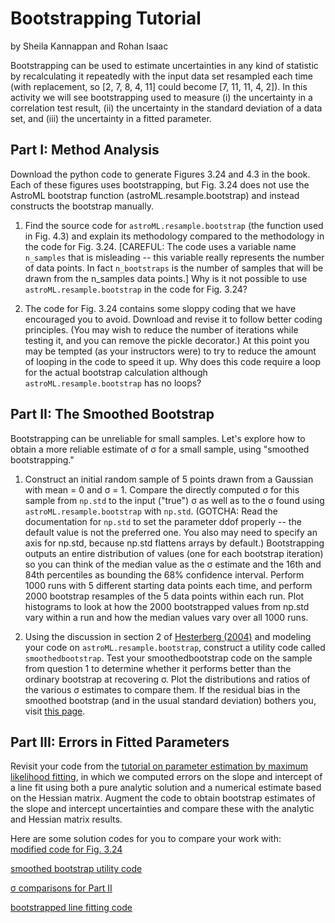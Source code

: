 # Bootstrapping Tutorial
by Sheila Kannappan and Rohan Isaac

Bootstrapping can be used to estimate uncertainties in any kind of statistic by recalculating it repeatedly with the input data set resampled each time (with replacement, so [2, 7, 8, 4, 11] could become [7, 11, 11, 4, 2]). In this activity we will see bootstrapping used to measure (i) the uncertainty in a correlation test result, (ii) the uncertainty in the standard deviation of a data set, and (iii) the uncertainty in a fitted parameter.

## Part I: Method Analysis

Download the python code to generate Figures 3.24 and 4.3 in the book. Each of these figures uses bootstrapping, but Fig. 3.24 does not use the AstroML bootstrap function (astroML.resample.bootstrap) and instead constructs the bootstrap manually.

1. Find the source code for `astroML.resample.bootstrap` (the function used in Fig. 4.3) and explain its methodology compared to the methodology in the code for Fig. 3.24. [CAREFUL: The code uses a variable name `n_samples` that is misleading -- this variable really represents the number of data points. In fact `n_bootstraps` is the number of samples that will be drawn from the n_samples data points.] Why is it not possible to use `astroML.resample.bootstrap` in the code for Fig. 3.24?

2. The code for Fig. 3.24 contains some sloppy coding that we have encouraged you to avoid. Download and revise it to follow better coding principles. (You may wish to reduce the number of iterations while testing it, and you can remove the pickle decorator.) At this point you may be tempted (as your instructors were) to try to reduce the amount of looping in the code to speed it up. Why does this code require a loop for the actual bootstrap calculation although `astroML.resample.bootstrap` has no loops?

## Part II: The Smoothed Bootstrap

Bootstrapping can be unreliable for small samples. Let's explore how to obtain a more reliable estimate of &sigma; for a small sample, using "smoothed bootstrapping."

1. Construct an initial random sample of 5 points drawn from a Gaussian with mean = 0 and &sigma; = 1. Compare the directly computed &sigma; for this sample from `np.std` to the input ("true") &sigma; as well as to the &sigma; found using `astroML.resample.bootstrap` with `np.std`. (GOTCHA: Read the documentation for `np.std` to set the parameter ddof properly -- the default value is not the preferred one. You also may need to specify an axis for np.std, because np.std flattens arrays by default.) Bootstrapping outputs an entire distribution of values (one for each bootstrap iteration) so you can think of the median value as the &sigma; estimate and the 16th and 84th percentiles as bounding the 68% confidence interval. Perform 1000 runs with 5 different starting data points each time, and perform 2000 bootstrap resamples of the 5 data points within each run. Plot histograms to look at how the 2000 bootstrapped values from np.std vary within a run and how the median values vary over all 1000 runs.

2. Using the discussion in section 2 of [Hesterberg (2004)](https://github.com/galastrostats/general/blob/master/JSM04-bootknife.pdf) and modeling your code on `astroML.resample.bootstrap`, construct a utility code called `smoothedbootstrap`. Test your smoothedbootstrap code on the sample from question 1 to determine whether it performs better than the ordinary bootstrap at recovering &sigma;. Plot the distributions and ratios of the various &sigma; estimates to compare them. If the residual bias in the smoothed bootstrap (and in the usual standard deviation) bothers you, visit [this page](https://en.wikipedia.org/wiki/Unbiased_estimation_of_standard_deviation).

## Part III: Errors in Fitted Parameters

Revisit your code from the [tutorial on parameter estimation by maximum likelihood fitting](https://github.com/capprogram/2017bootcamp-general/blob/master/frequentist_paramfitting_tutorial.md), in which we computed errors on the slope and intercept of a line fit using both a pure analytic solution and a numerical estimate based on the Hessian matrix. Augment the code to obtain bootstrap estimates of the slope and intercept uncertainties and compare these with the analytic and Hessian matrix results.


Here are some solution codes for you to compare your work with:    
[modified code for Fig. 3.24](https://github.com/capprogram/2017bootcamp-general/blob/master/fig3.24.mod.py)    

[smoothed bootstrap utility code](https://github.com/capprogram/2017bootcamp-general/blob/master/smoothedbootstrap.py)    

[&sigma; comparisons for Part II](https://github.com/capprogram/2017bootcamp-general/blob/master/sigmatests.py)    

[bootstrapped line fitting code](https://github.com/capprogram/2017bootcamp-general/blob/master/paramfit1_boot.py)